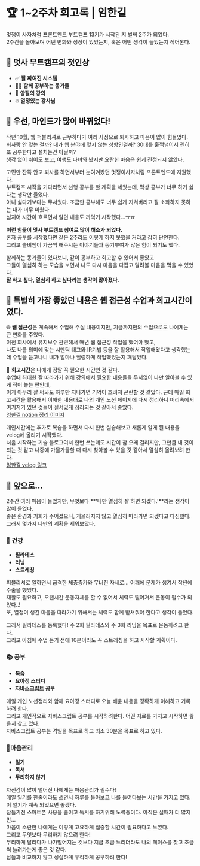 # 🏆 1~2주차 회고록 | 임한길

멋쟁이 사자처럼 프론트엔드 부트캠프 13기가 시작된 지 벌써 2주가 되었다.  
2주간을 돌아보며 어떤 변화와 성장이 있었는지, 혹은 어떤 생각이 들었는지 적어본다.

## 🎯 멋사 부트캠프의 첫인상

- ✅ **잘 짜여진 시스템**
- 👨‍💻 **함께 공부하는 동기들**
- 🎥 **양질의 강의**
- 🔥 **열정있는 강사님**

## 🧠 우선, 마인드가 많이 바뀌었다!

작년 10월, 웹 퍼블리셔로 근무하다가 여러 사정으로 퇴사하고 마음이 많이 힘들었다.  
회사랑 안 맞는 걸까? 내가 웹 분야에 맞지 않는 성향인걸까? 30대를 훌쩍넘어서 괜히 또 공부한다고 설치는건 아닐까?  
생각 없이 쉬어도 보고, 여행도 다녀와 봤지만 요란한 마음은 쉽게 진정되지 않았다.

고민만 잔뜩 안고 퇴사를 하면서부터 눈여겨봤던 멋쟁이사자처럼 프론트엔드에 지원했다.  
부트캠프 시작을 기다리면서 선행 공부를 할 계획을 세웠는데, 막상 공부가 너무 하기 싫다는 생각만 들었다.  
아니 싫다기보다는 무서웠다. 조금만 공부해도 너무 쉽게 지쳐버리고 잘 소화하지 못하는 내가 너무 미웠다.  
심지어 시간이 흐르면서 알던 내용도 까먹기 시작했다...ㅠㅠ

**이런 힘듦이 멋사 부트캠프 참여로 많이 해소가 되었다.**  
혼자 공부를 시작했다면 같은 2주라도 이렇게 하지 못했을 거라고 감히 단언한다.  
그리고 슬비쌤이 가끔씩 해주시는 이야기들과 동기부여가 많은 힘이 되기도 했다.

함께하는 동기들이 있다보니, 같이 공부하고 회고할 수 있어서 좋았고  
그들이 열심히 하는 모습을 보면서 나도 다시 마음을 다잡고 달려볼 마음을 먹을 수 있었다.  
**잘 하고 싶다, 열심히 하고 싶다라는 생각이 많아졌다.**

## 📌 특별히 가장 좋았던 내용은 웹 접근성 수업과 회고시간이였다.

🌐 **웹 접근성**은 계속해서 수업해 주실 내용이지만, 지금까지만의 수업으로도 나에게는 큰 변화를 주었다.  
이전 회사에서 유지보수 관련해서 매년 웹 접근성 작업을 했어야 했고,  
나도 나름 의미에 맞는 시멘틱 태그와 IR기법 등을 잘 활용해서 작업해왔다고 생각했는데 수업을 듣고나니 내가 얼마나 헐렁하게 작업했었는지 깨달았다.

📝 **회고시간**은 나에게 정말 꼭 필요한 시간인 것 같다.  
수업때 최대한 잘 따라가기 위해 강의에서 필요한 내용들을 두서없이 나만 알아볼 수 있게 적어 놓는 편인데,  
이게 아무리 잘 써놔도 하루만 지나가면 기억이 흐려져 곤란할 것 같았다.
근데 매일 회고시간을 활용해서 이해한 내용대로 나의 개인 노션 페이지에 다시 정리하니 머리속에서 여기저기 있던 것들이 질서있게 정리되는 것 같아서 좋았다.  
[임한길 notion 정리 이미지](../assets/images/oneway_notion.jpg)

개인시간에는 추가로 복습을 하면서 다시 한번 실습해보고 새롭게 알게 된 내용을 velog에 올리기 시작했다.  
처음 시작하는 기술 블로그여서 한번 쓰는데도 시간이 참 오래 걸리지만, 그만큼 내 것이 되는 것 같고 나중에 가물가물할 때 다시 찾아볼 수 있을 것 같아서 열심히 올려보려 한다.  
[임한길 velog 링크](https://velog.io/@onewayay/posts)

## 🚀 앞으로...

2주간 여러 마음이 들었지만, 무엇보다 **'나만 열심히 잘 하면 되겠다.'**라는 생각이 많이 들었다.  
좋은 환경과 기회가 주어졌으니, 게을러지지 않고 열심히 따라가면 되겠다고 다짐했다.  
그래서 몇가지 나만의 계획을 세워보았다.

### 💪 건강

- **필라테스**
- **러닝**
- **스트레칭**

퍼블리셔로 일하면서 급격한 체중증가와 무너진 자세로... 어깨에 문제가 생겨서 작년에 수술을 했었다.  
재활도 필요하고, 오랜시간 운동자체를 할 수 없어서 체력도 떨어져서 운동이 필수가 되었다..!  
또, 열정이 생긴 마음을 따라가기 위해서는 체력도 함께 받쳐줘야 한다고 생각이 들었다.

그래서 필라테스를 등록했다! 주 2회 필라테스와 주 3회 러닝을 목표로 운동하려고 한다.  
그리고 아침에 수업 듣기 전에 10분이라도 꼭 스트레칭을 하고 시작할 계획이다.

### 📚 공부

- **복습**
- **요아정 스터디**
- **자바스크립트 공부**

매일 개인 노션정리와 함께 요아정 스터디로 오늘 배운 내용을 정확하게 이해하고 기록하려 한다.  
그리고 개인적으로 자바스크립트 공부를 시작하려한다. 어떤 자료를 가지고 시작하면 좋을지 찾고 있다.  
자바스크립트 공부는 격일을 목표로 하고 최소 30분을 목표로 하고 있다.

### 🌿마음관리

- **일기**
- **독서**
- **무리하지 않기**

자신감이 많이 떨어진 나에게는 마음관리가 필수다!  
매일 일기를 한줄이라도 쓰면서 하루를 돌아보고 나를 들여다보는 시간을 가지고 있다. 이 일기가 계속 되었으면 좋겠다.  
잠들기전 스마트폰 사용을 줄이고 독서를 하기위해 노력중이다. 아직은 실패가 더 많지만...  
마음이 소란한 나에게는 이렇게 고요하게 집중할 시간이 필요하다고 느꼈다.  
그리고 무엇보다 무리하지 않으려 한다!  
무리하게 달리다가 나가떨어지는 것보다 지금 조금 느리더라도 나의 페이스를 찾고 조금씩 늘려가는게 좋은 것 같다.  
남들과 비교하지 않고 성실하게 우직하게 공부하려 한다!

